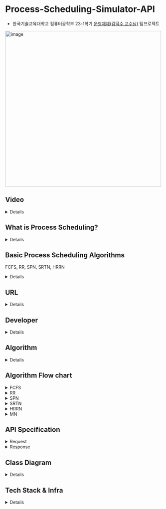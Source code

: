 # Process-Scheduling-Simulator-API
- 한국기술교육대학교 컴퓨터공학부 23-1학기 [운영체제(김덕수 교수님)](https://www.youtube.com/playlist?list=PLBrGAFAIyf5rby7QylRc6JxU5lzQ9c4tN) 팀프로젝트 

<img width="500" alt="image" src="https://github.com/Kim-Juwon/Process-Scheduling-Simulator-API/assets/56067949/08adf662-157f-4f11-8302-17e776adf1b7">

## Video

<details>

### Youtube
- [Process Scheduling Simulator 사용법](https://youtu.be/T0AJoeZl174)

### GIF
![Screen-Recording-2023-05-12-at-11 49 29-PM](https://github.com/Kim-Juwon/Process-Scheduling-Simulator-API/assets/56067949/51e43751-9746-4d50-a40a-c114196d1e05)

</details>
  
## What is Process Scheduling?

<details>

- Process 스케줄링은 multi-tasking system에서 여러 프로세스들에 프로세서 할당(dispatch) 순서를 결정하는 작업입니다.
- 목적은 성능 향상에 있습니다.
- 성능 지표는 굉장히 많은 종류가 있으며, 대표적인 지표는 다음과 같습니다.
    - mean response time (평균 응답 시간)
    - throughput (단위 시간당 처리량)
    - resource utilization (단위 시간당 자원 활용도)

</details>

## Basic Process Scheduling Algorithms
FCFS, RR, SPN, SRTN, HRRN

<details>

### `FCFS (First Come First Service)`
- 도착한 순서대로 프로세스를 dispatch
- Non-preemptive 알고리즘

<img width="500" alt="image" src="https://github.com/Kim-Juwon/Process-Scheduling-Simulator-API/assets/56067949/fa866ce9-0043-4706-ae74-97a8756f940d">

- Batch system에 적합
  - 빠른 응답시간보다는 작업 처리에 대한 성능이 더 중요하기 때문
- time-sharing(interactive) system에 부적합
- 장점
  - resource utilization이 높음
    - 불필요한 스케줄링(context switching)이 이루어지지 않아 프로세서가 지속적으로 작업을 수행할 수 있기 때문
- 단점
  - convoy effect가 발생
    - burst time이 긴 프로세스에 의해 다른 프로세스들의 대기시간이 길어지는 현상
  - 평균 respone time이 김
    - convoy effect가 원인   

### `RR (Round Robin)`
- 도착한 순서대로 프로세스를 dispatch 하되, **프로세서 사용 제한 시간(time quantum)** 이 존재
- Preemptive 알고리즘

<img width="500" alt="image" src="https://github.com/Kim-Juwon/Process-Scheduling-Simulator-API/assets/56067949/75b4137b-7bb9-4743-98cc-8400f43a2dce">

- running 상태의 프로세스중 time quantum이 만료된 프로세스가 있고, ready 상태의 프로세스가 있다면 선점
- 장점
  - time-sharing(interavtive) system에 적합
  - 특정 프로세스들의 자원 독점을 방지
- 단점
  - 잦은 context switching으로 인해 overhead가 큼
- time quantum이 시스템 성능을 결정 짓는 핵심 요소
  - very large(infinite) time quantum -> **FCFS**
  - very small time quantum -> processor sharing
    - 사용자는 모든 프로세스가 각각의 프로세서 위에서 실행되는 것처럼 느끼게 됨    
    - (프로세서의 작업 수행 체감 속도) = (프로세서의 실제 작업 속도 * 프로세서의 개수)

### `SPN (Shortest Process Next)`
- burst time이 가장 작은 프로세스를 dispatch
- Non-preemptive 알고리즘

<img width="500" alt="image" src="https://github.com/Kim-Juwon/Process-Scheduling-Simulator-API/assets/56067949/1516050d-6b0e-4b7b-9055-37698828b8a9">

- 장점
  - 프로세스들의 평균 waiting time과 response time이 짧음
  - 시스템 내 프로세스들의 수를 최소화
    - 스케줄링 overhead가 감소하고, 메모리 절약을 할 수 있어 시스템의 효율을 향상시킴
- 단점
  - burst time이 상대적으로 긴 프로세스는 **starvation** 현상이 발생할 수 있음
  - burst time을 예측하기 어려움
    - 예측하기 위한 기법이 필요 

### `SRTN (Shortest Remaining Time Next)`
- SPN을 preemptive 방식으로 변형한 알고리즘
- 잔여 burst time이 running 프로세스보다 더 적은 ready 상태의 프로세스가 있다면 선점

<img width="500" alt="image" src="https://github.com/Kim-Juwon/Process-Scheduling-Simulator-API/assets/56067949/0a9280f3-d9b5-48e3-a6dd-92b63b578ddd">

- 장점
  - SPN의 장점을 극대화
- 단점
  - 잔여 burst time을 계속해서 추적해야 하는 overhead
  - 잦은 context switching으로 인한 overhead
- 위 단점으로 인해 구현 및 사용이 비현실적 

### `HRRN (High Response Ratio Next)`
- SPN + **Aging** concept을 적용한 알고리즘
- Non-preemptive 알고리즘
- Aging concept
  - 프로세스의 waiting time을 고려하여 우선순위 설정
  - response ratio가 가장 높은 프로세스가 가장 우선순위가 높음
    - response ratio: `(WT + BT) / BT`

<img width="500" alt="image" src="https://github.com/Kim-Juwon/Process-Scheduling-Simulator-API/assets/56067949/03632d5a-5954-40a4-9f3c-cf3ad34e420c">

- 장점
  - SPN의 장점을 취하면서도 starvation을 방지함
- 단점
  - ready 상태 프로세스들의 우선순위를 지속적으로 업데이트 필요   
  - burst time 예측 기법 필요   

</details>

## URL

<details>

- Web
  - Service 
    - https://process-scheduler.link
  - Source code
    - https://github.com/BBOXEEEE/Process-Scheduling-Simulator-Web
- API
  - Service 
    - https://api.process-scheduler.link
  - Source code
    - https://github.com/Kim-Juwon/Process-Scheduling-Simulator-API 

</details>
  
## Developer

<details>

- API (algorithm)
  - 김주원
- View (simulator)
  - 박세현
  - 조승대
  - 오주영
  
</details>

## Algorithm

<details>

- [FCFS (First-Come-First-Service)](https://ko.wikipedia.org/wiki/%EC%84%A0%EC%9E%85_%EC%84%A0%EC%B2%98%EB%A6%AC_%EC%8A%A4%EC%BC%80%EC%A4%84%EB%A7%81)
- [RR (Round-Robin)](https://ko.wikipedia.org/wiki/%EB%9D%BC%EC%9A%B4%EB%93%9C_%EB%A1%9C%EB%B9%88_%EC%8A%A4%EC%BC%80%EC%A4%84%EB%A7%81)
- [SPN (Shortest-Process-Next)](https://ko.wikipedia.org/wiki/%EC%B5%9C%EB%8B%A8_%EC%9E%91%EC%97%85_%EC%9A%B0%EC%84%A0_%EC%8A%A4%EC%BC%80%EC%A4%84%EB%A7%81)
- [SRTN (Shortest-Remaining-Time-Next)](https://ko.wikipedia.org/wiki/%EC%B5%9C%EC%86%8C_%EC%9E%94%EB%A5%98_%EC%8B%9C%EA%B0%84_%EC%9A%B0%EC%84%A0_%EC%8A%A4%EC%BC%80%EC%A4%84%EB%A7%81)
- [HRRN (High-Response-Ratio-Next)](https://ko.wikipedia.org/wiki/HRRN_%EC%8A%A4%EC%BC%80%EC%A4%84%EB%A7%81)
- [MN (MalNeon-sergeant)](https://sour-microwave-e23.notion.site/1bb774fd863d4763b9286f4b3fdb7dab)

</details>

## Algorithm Flow chart

<details>

<summary> FCFS </summary>

### FCFS (First-Come-First-Service)
![image](https://user-images.githubusercontent.com/56067949/234043216-a8b9fe92-1bed-49a7-bea9-2b6eafd22bcd.png)

</details>

<details>

<summary> RR </summary>

### RR (Round-Robin)
![image](https://user-images.githubusercontent.com/56067949/234043442-f0164844-c077-415f-b9bd-7b75989e3e84.png)

</details>

<details>

<summary> SPN </summary>

### SPN (Shortest-Process-Next)
![image](https://user-images.githubusercontent.com/56067949/234043700-b01184c0-97cd-4385-91e5-b644bf54334b.png)

</details>

<details>

<summary> SRTN </summary>

### SRTN (Shortest-Remaining-Time-Next)
![image](https://github.com/Kim-Juwon/Process-Scheduling-Simulator-API/assets/56067949/581564c9-c491-438e-ad91-8334eae56956)


</details>

<details>

<summary> HRRN </summary>

### HRRN (High-Response-Ratio-Next)
![image](https://user-images.githubusercontent.com/56067949/234043953-283287d2-499d-42c0-bc6f-d7140c91e2d2.png)

</details>

<details>

<summary> MN </summary>

### MN (MalNeon-sergeant)
![image](https://github.com/Kim-Juwon/Process-Scheduling-Simulator-API/assets/56067949/cc3b1672-5b68-4192-920b-e32b86fb1b59)

</details>

## API Specification

<details>

<summary> Request </summary>

## `POST /schedule`
  
### HTTP Body
#### Processes
- `1 <= processes.size() <= 99`
- 프로세스별 property 
  - **name** 
  - **arrivalTime**
  - **workload**
#### Processors
- `1 <= processors.size() <= 15`
- 프로세서별 property 
  - **name**
  - **core**
 
#### Algorithm
- 다음 중 택 1
  - `FCFS`
  - `RR`
  - `SPN`
  - `SRTN`
  - `HRRN`
  - `MN`
 
#### Time quantum
- Round-Robin 알고리즘에서의 프로세스 실행 제한 시간

#### Request JSON Example

```json
{
    "processes": [
        {
            "name": "p1",
            "arrivalTime": 0,
            "workload": 9
        },
        {
            "name": "p2",
            "arrivalTime": 1,
            "workload": 8
        },
        {
            "name": "p3",
            "arrivalTime": 3,
            "workload": 11
        },
        {
            "name": "p4",
            "arrivalTime": 4,
            "workload": 7
        },
        {
            "name": "p5",
            "arrivalTime": 5,
            "workload": 12
        }
    ],
    "processors": [
        {
            "name": "Core1",
            "core": "E"
        }
    ],
    "algorithm": "RR",
    "timeQuantum": 2
}
```

</details>

<details>
<summary> Response </summary>

### HTTP Body
- 시간 구간(n ~ n + 1초)별 상태

#### from
- start time (n)

#### to
- end time (n + 1)

#### Pairs
- [프로세스, 프로세서] pair 리스트
  - 프로세서가 해당 프르세스에 할당되었다는 의미
- pair별 property
  - **processorName**
  - **processName**

#### ProcessorPowerConsumptions
- 프로세서별 누적 전력 소비량
- 프로세서 누적 전력 소비량별 property
  - **processorName**
  - **totalPowerConsumption**

#### TotalPowerConsumption
- 모든 프로세서의 누적 전력 소비량 합

#### Ready queue
- 현재 ready queue 상태 (프로세스 리스트)
- 우선순위순 (앞에서부터)

#### Terminated Processes
- 해당 시간에 종료된 프로세스 리스트
- 프로세스별 property
  - **name**
  - **arrivalTime**
  - **burstTime**
  - **waitingTime**
  - **turnaroundTime**
  - **normalizedTurnaroundTime**

#### Response JSON Example

```json
{
    "statuses": [
        {
            "from": 0,
            "to": 1,
            "pairs": [
                {
                    "processorName": "Core1",
                    "processName": "p1"
                }
            ],
            "processorPowerConsumptions": [
                {
                    "processorName": "Core1",
                    "totalPowerConsumption": 1.1
                }
            ],
            "totalPowerConsumption": 1.1,
            "readyQueue": [],
            "terminatedProcesses": []
        },
        
        ...
        skip
        ...
        
        {
            "from": 6,
            "to": 7,
            "pairs": [
                {
                    "processorName": "Core1",
                    "processName": "p3"
                }
            ],
            "processorPowerConsumptions": [
                {
                    "processorName": "Core1",
                    "totalPowerConsumption": 7.4
                }
            ],
            "totalPowerConsumption": 7.4,
            "readyQueue": [
                "p2",
                "p4",
                "p5"
            ],
            "terminatedProcesses": []
        },
        
        ...
        skip
        ...
        
        {
            "from": 19,
            "to": 20,
            "pairs": [
                {
                    "processorName": "Core1",
                    "processName": "p4"
                }
            ],
            "processorPowerConsumptions": [
                {
                    "processorName": "Core1",
                    "totalPowerConsumption": 21.2
                }
            ],
            "totalPowerConsumption": 21.2
            "readyQueue": [],
            "terminatedProcesses": [
                {
                    "name": "p2",
                    "arrivalTime": 1,
                    "burstTime": 7,
                    "waitingTime": 11,
                    "turnaroundTime": 18,
                    "normalizedTurnaroundTime": 2.57
                }
            ]
        },
        {
            "from": 20,
            "to": 21,
            "pairs": [
                {
                    "processorName": "Core1",
                    "processName": null
                }
            ],
            "processorPowerConsumptions": [
                {
                    "processorName": "Core1",
                    "totalPowerConsumption": 21.2
                }
            ],
            "totalPowerConsumption": 21.2,
            "readyQueue": [],
            "terminatedProcesses": [
                {
                    "name": "p4",
                    "arrivalTime": 5,
                    "burstTime": 5,
                    "waitingTime": 10,
                    "turnaroundTime": 15,
                    "normalizedTurnaroundTime": 3.0
                }
            ]
        }
    ]
}
```

</details>


## Class Diagram

<details>

![image](https://user-images.githubusercontent.com/56067949/236689528-039a3bf0-3cc1-4b5c-a3da-4695438f5bd6.png)

![domain diagram](https://github.com/Kim-Juwon/Process-Scheduling-Simulator-API/assets/56067949/8fc9aa55-769c-4b63-a1eb-255a16bb8ca9)

</details>

## Tech Stack & Infra

<details>

- Language 
  - Java 11
- Framework
  - Spring Boot 2.7.12
- Build tool 
  - Maven
- Infra 
  - AWS EC2
  - Nginx
